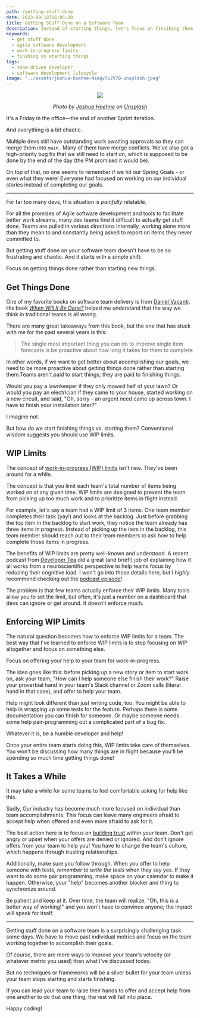 ```yaml
---
path: /getting-stuff-done
date: 2023-09-18T16:05:20
title: Getting Stuff Done on a Software Team
description: Instead of starting things, let's focus on finsihing them.
keywords:
  - get stuff done
  - agile software development
  - work-in-progress limits
  - finshing vs starting things
tags:
  - team-driven developer
  - software development lifecycle
image: "../assets/joshua-hoehne-Nsaqv7v2V7Q-unsplash.jpeg" 
---
```


<center>

![](../assets/joshua-hoehne-Nsaqv7v2V7Q-unsplash.jpeg)

<i> 
    
Photo by <a href="https://unsplash.com/@mrthetrain?utm_source=unsplash&utm_medium=referral&utm_content=creditCopyText">Joshua Hoehne</a> on <a href="https://unsplash.com/photos/Nsaqv7v2V7Q?utm_source=unsplash&utm_medium=referral&utm_content=creditCopyText">Unsplash</a>
  
</i>


</center>

It's a Friday in the office—the end of another Sprint iteration. 

And everything is a bit chaotic.

Multiple devs still have outstanding work awaiting approvals so they can merge them into `main.` Many of them have merge conflicts. We've also got a high-priority bug fix that we still need to start on, which is supposed to be done by the end of the day (the PM promised it would be). 

On top of that, no one seems to remember if we hit our Spring Goals - or even what they were! Everyone had focused on working on our individual stories instead of completing our goals.

---

For far too many devs, this situation is _painfully_ relatable. 

For all the promises of Agile software development and tools to facilitate better work streams, many dev teams find it difficult to actually get stuff done. Teams are pulled in various directions internally, working alone more than they mean to and constantly being asked to report on items they never committed to.

But getting stuff done on your software team doesn't have to be so frustrating and chaotic. And it starts with a simple shift: 

Focus on getting things done rather than starting new things.

## Get Things Done

One of my favorite books on software team delivery is from [Daniel Vacanti](https://leanpub.com/u/daniel_vacanti). His book _[When Will It Be Done?](https://amzn.to/3tbuxC5)_ helped me understand that the way we think in traditional teams is all wrong. 

There are many great takeaways from this book, but the one that has stuck with me for the past several years is this:

> The single most important thing you can do to improve single item forecasts is be proactive about how long it takes for them to complete

In other words, if we want to get better about accomplishing our goals, we need to be more proactive about getting things done rather than starting them.Teams aren't paid to start things; they are paid to finishing things.

Would you pay a lawnkeeper if they only mowed half of your lawn? Or would you pay an electrician if they came to your house, started working on a new circuit, and said, "Oh, sorry - an urgent need came up across town. I have to finish your installation later?" 

I imagine not.

But how do we start finishing things vs. starting them? Conventional wisdom suggests you should use WIP limits.

## WIP Limits

The concept of [work-in-progress (WIP) limits](https://www.atlassian.com/agile/kanban/wip-limits) isn't new. They've been around for a while.

The concept is that you limit each team's total number of items being worked on at any given time. WIP limits are designed to prevent the team from picking up too much work and to prioritize items in flight instead.

For example, let's say a team had a WIP limit of 3 items. One team member completes their task (yay!) and looks at the backlog. Just before grabbing the top item in the backlog to start work, they notice the team already has three items in progress. Instead of picking up the item in the  backlog, this team member should reach out to their team members to ask how to help complete those items in progress.

The benefits of WIP limits are pretty well-known and understood. A recent podcast from [Developer Tea](https://developertea.com/episodes/03c264ac-74e7-4c58-98e5-c3b7db9cee64) did a great (and brief!) job of explaining how it all works from a neuroscientific perspective to help teams focus by reducing their cognitive load. I won't go into those details here, but I _highly_ recommend checking out the [podcast episode](https://developertea.com/episodes/03c264ac-74e7-4c58-98e5-c3b7db9cee64)!

The problem is that few teams actually enforce their WIP limits. Many tools allow you to set the limit, but often, it's just a number on a dashboard that devs can ignore or get around. It doesn't enforce much.

## Enforcing WIP Limits

The natural question becomes how to enforce WIP limits for a team. The best way that I've learned to enforce WIP limits is to stop focusing on WIP altogether and focus on something else.

Focus on offering your help to your team for work-in-progress.

The idea goes like this: before picking up a new story or item to start work on, ask your team, "How can I help someone else finish their work?" Raise your proverbial hand in your team's Slack channel or Zoom calls (literal hand in that case), and offer to help your team.

Help might look different than just writing code, too. You might be able to help in wrapping up some tests for the feature. Perhaps there is some documentation you can finish for someone. Or maybe someone needs some help pair-programming out a complicated part of a bug fix.

Whatever it is, be a humble developer and help!

Once your entire team starts doing this, WIP limits take care of themselves. You won't be discussing how many things are in flight because you'll be spending so much time getting things done! 

## It Takes a While

It may take a while for some teams to feel comfortable asking for help like this. 

Sadly, Our industry has become much more focused on individual than team accomplishments. This focus can leave many engineers afraid to accept help when offered and even more afraid to ask for it.

The best action here is to focus on [building trust](https://dangoslen.me/blog/lets-talk-about-trust/) within your team. Don't get angry or upset when your offers are denied or ignored. And don't ignore offers from your team to help you! You have to change the team's culture, which happens through trusting relationships.

Additionally, make sure you follow through. When you offer to help someone with tests, _remember to write the tests_ when they say yes. If they want to do some pair programming, make space on your calendar to make it happen. Otherwise, your "help" becomes another blocker and thing to synchronize around. 

Be patient and keep at it. Over time, the team will realize, "Oh, this _is_ a better way of working!" and you won't have to convince anyone; the impact will speak for itself. 

---

Getting stuff done on a software team is a surprisingly challenging task some days. We have to move past individual metrics and focus on the team working together to accomplish their goals.

Of course, there are more ways to improve your team's velocity (or whatever metric you used) than what I've discussed today.

But no techniques or frameworks will be a silver bullet for your team unless your team stops starting and starts finishing. 

If you can lead your team to raise their hands to offer and accept help from one another to do that one thing, the rest will fall into place.

Happy coding!


